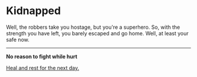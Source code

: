 # Kidnapped
Well, the robbers take you hostage, but you're a superhero. So, with the strength you have left, you barely escaped and go home. Well, at least your safe now.

---

**No reason to fight while hurt**

[Heal and rest for the next day.](../breakingnews.md)
